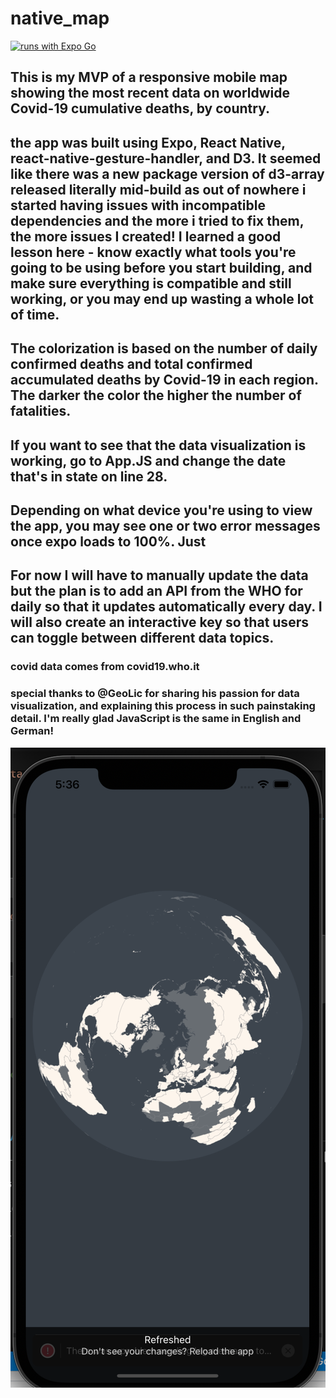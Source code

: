 # native_map

[![runs with Expo Go](https://img.shields.io/badge/Runs%20with%20Expo%20Go-000.svg?style=flat-square&logo=EXPO&labelColor=f3f3f3&logoColor=000)](https://expo.io/client)

## This is my MVP of a responsive mobile map showing the most recent data on worldwide Covid-19 cumulative deaths, by country. 

## the app was built using Expo, React Native, react-native-gesture-handler, and D3. It seemed like there was a new package version of d3-array released literally mid-build as out of nowhere i started having issues with incompatible dependencies and the more i tried to fix them, the more issues I created! I learned a good lesson here - know exactly what tools you're going to be using before you start building, and make sure everything is compatible and still working, or you may end up wasting a whole lot of time. 

## The colorization is based on the number of daily confirmed deaths and total confirmed accumulated deaths by Covid-19 in each region. The darker the color the higher the number of fatalities. 

## If you want to see that the data visualization is working, go to App.JS and change the date that's in state on line 28. 

## Depending on what device you're using to view the app, you may see one or two error messages once expo loads to 100%. Just 
## For now I will have to manually update the data but the plan is to add an API from the WHO for daily so that it updates automatically every day. I will also create an interactive key so that users can toggle between different data topics. 

### covid data comes from covid19.who.it
### special thanks to @GeoLic for sharing his passion for data visualization, and explaining this process in such painstaking detail. I'm really glad JavaScript is the same in English and German!


![2020-01-20](assets/2020-01-20.png)





